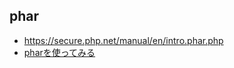 ## phar

- https://secure.php.net/manual/en/intro.phar.php
- [pharを使ってみる](http://qiita.com/rana_kualu/items/d868604a1f54c2f93a7c)